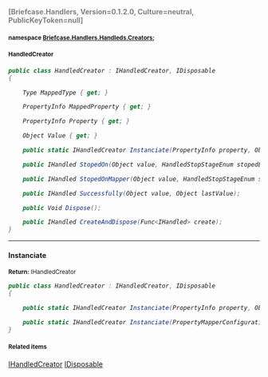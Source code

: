 <h4 style='color: gray;margin:0; padding:0;'> [Briefcase.Handlers, Version=0.1.2.0, Culture=neutral, PublicKeyToken=null]</h4>

#### <small>namespace [Briefcase.Handlers.Handleds.Creators](../Namespace/Briefcase.Handlers.Handleds.Creators.md);</small>

#### <small>HandledCreator</small>

<i>

```csharp
public class HandledCreator : IHandledCreator, IDisposable
{

	Type MappedType { get; }

	PropertyInfo MappedProperty { get; }

	PropertyInfo Property { get; }

	Object Value { get; }

	public static IHandledCreator Instanciate(PropertyInfo property, Object value); +1 overloads

	public IHandled StopedOn(Object value, HandledStopStageEnum stopedEnum, String message); 

	public IHandled StopedOnMapper(Object value, HandledStopStageEnum stopedEnum, String message); 

	public IHandled Successfully(Object value, Object lastValue); 

	public Void Dispose(); 

	public IHandled CreateAndDispose(Func<IHandled> create); 
}
```

</i>


---

#### Instanciate

<small><b>Return:</b> IHandledCreator</small>

<i>

```csharp
public class HandledCreator : IHandledCreator, IDisposable
{

	public static IHandledCreator Instanciate(PropertyInfo property, Object value);

	public static IHandledCreator Instanciate(PropertyMapperConfiguration property, Object value);
}
```

</i>

#### <small>Related items</small>

[IHandledCreator](IHandledCreator.md)
[IDisposable](IDisposable.md)